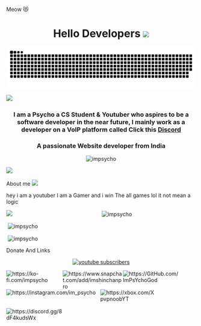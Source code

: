 Meow 😻
<h1 align="center">Hello Developers <img src="https://media.discordapp.net/attachments/864403086516682752/1085123523179188244/68747470733a2f2f656d6f6a69732e736c61636b6d6f6a69732e636f6d2f656d6f6a69732f696d616765732f313537373330353530352f373337332f68616e645f776176652e6769663f31353737333035353035.gif" width="25"/></h1>

<picture>
  <source media="(prefers-color-scheme: dark)" srcset="https://raw.githubusercontent.com/platane/platane/output/github-contribution-grid-snake-dark.svg">
  <source media="(prefers-color-scheme: light)" srcset="https://raw.githubusercontent.com/platane/platane/output/github-contribution-grid-snake.svg">
  <img alt="github contribution grid snake animation" src="https://raw.githubusercontent.com/platane/platane/output/github-contribution-grid-snake.svg">
</picture>

<p align="center">

  <a href="https://github.com/ImPsYchoGod"><img src="https://readme-typing-svg.herokuapp.com?font=Time+New+Roman&color=red&size=25&center=true&vCenter=true&width=600&height=100&lines=Hello+Developers;It+me+Psycho;++;FullStack+Developer,;HTML,+CSS,+PHP,+JAVA,+PYTHON;Made+with+love..<3;"></a> 

 </p> 
<h3 align="center">I am a Psycho a CS Student & Youtuber who aspires to be a software developer in the near future, I mainly work as a developer on a VoIP platform called Click this                                           <a href="https://discord.gg/8dF4kudsWx">Discord</a></strong> </h3>

<h3 align="center">A passionate Website developer from India</h3>

<p align="center"> <img src="https://komarev.com/ghpvc/?username=impsycho &label=Profile%20views&color=ff0000&style=flat" alt="impsycho" /> </p>


<p align="left"></a><a href="https://discord.com/users/1056553052850618449"><img src="https://lanyard-profile-readme.vercel.app/api/1056553052850618449?idleMessage=%22May%20The%20Code%20Be%20With%20you%22&borderRadius=25px" /></a> 
</p>   

<p align="center">
  


 About me <img src = "https://cdn.discordapp.com/emojis/1057946941150986260.gif" width=20px>
 
  
  
  hey i am a youtuber I am a Gamer and i win The all games lol it not mean a logic

  
  <img align="left" src="https://media.discordapp.net/attachments/864403086516682752/1085156726111748166/ThriftyEducatedGaur-size_restricted.gif" width = 250px>
  
 

  
  

<p>&nbsp;<img align="center" src="https://github-readme-stats.vercel.app/api?username=impsycho&show_icons=true&locale=en&hide_border=true&background=0D1117&theme=gruvbox" alt="impsycho" /></p>

<p>&nbsp;<img align="center" src="https://github-readme-streak-stats.herokuapp.com/?user=impsycho&theme=gruvbox" alt="impsycho" /></p>

<p>&nbsp;<img align="center" src="https://github-readme-stats.vercel.app/api/top-langs/?username=impsycho&theme=onedark" alt="impsycho" /></p>

Donate And Links
<p align="center">

<a href="https://www.youtube.com/channel/[YOUR CHANNEL ID]">
 <img alt="youtube subscribers" src="https://github-readme-youtube-stats.herokuapp.com/subscribers/index.php?id=[YOUR CHANNEL ID]&key=[YOUR API KEY]?color=red?logoColor=gold"/>
</a>

<a href="https://ko-fi.com/impsycho"> <img align="left" src="https://cdn.ko-fi.com/cdn/kofi3.png?v=3" height="50" width="150" alt="https://ko-fi.com/impsycho" />

<a href="https://www.snapchat.com/add/imshinchanpro"> <img align="left" src="https://img.shields.io/badge/Snapchat-FFFC00?style=for-the-badge&logo=snapchat&logoColor=white" height="50" width="160" alt="https://www.snapchat.com/add/imshinchanpro" />

<a href="https://GitHub.com/ImPsYchoGod"> <img align="left" src="https://img.shields.io/badge/GitHub-100000?style=for-the-badge&logo=github&logoColor=white" height="50" width="150" alt="https://GitHub.com/ImPsYchoGod" />

<a href="https://instagram.com/im_psycho"> <img align="left" src="https://img.shields.io/badge/Instagram-E4405F?style=for-the-badge&logo=instagram&logoColor=white" height="50" width="250" alt="https://instagram.com/im_psycho" />















<a href="https://xbox.com/XpvpnoobYT"> <img align="left" src="https://img.shields.io/badge/Xbox-107C10?style=for-the-badge&logo=xbox&logoColor=white" height="50" width="150" alt="https://xbox.com/XpvpnoobYT" />


<a href="https://discord.gg/8dF4kudsWx"> <img align="left" src="https://img.shields.io/badge/Discord-5865F2?style=for-the-badge&logo=discord&logoColor=white" height="50" width="150" alt="https://discord.gg/8dF4kudsWx" />














